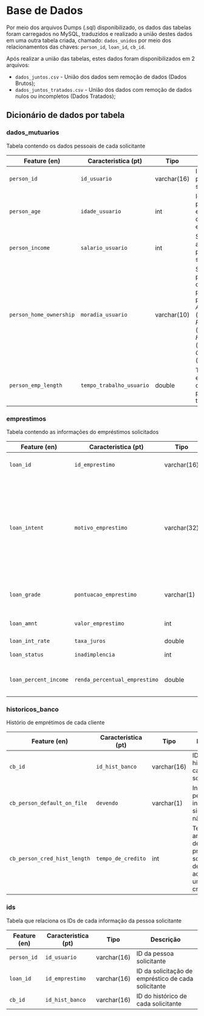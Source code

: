 # Base de Dados
Por meio dos arquivos Dumps (.sql) disponibilizado, os dados das tabelas foram carregados no MySQL, traduzidos e realizado a união destes dados em uma outra tabela criada, chamado: `dados_unidos` por meio dos relacionamentos das chaves: `person_id`, `loan_id`, `cb_id`.

Após realizar a união das tabelas, estes dados foram disponibilizados em 2 arquivos:
- `dados_juntos.csv` - União dos dados sem remoção de dados (Dados Brutos);
- `dados_juntos_tratados.csv` - União dos dados com remoção de dados nulos ou incompletos (Dados Tratados); 


## Dicionário de dados por tabela

### dados_mutuarios
Tabela contendo os dados pessoais de cada solicitante

| Feature (en) | Caracteristica (pt) | Tipo | Descrição |
| --- | --- | --- | --- |
|`person_id`| `id_usuario` | varchar(16) | ID da pessoa solicitante|
| `person_age` | `idade_usuario` | int | Idade da pessoa - em anos - que solicita empréstimo |
| `person_income` | `salario_usuario` | int | Salário anual da pessoa solicitante |
| `person_home_ownership` | `moradia_usuario` | varchar(10) | Situação da propriedade que a pessoa possui: *Alugada* (`Rent`), *Própria* (`Own`), *Hipotecada* (`Mortgage`) e *Outros* (`Other`) |
| `person_emp_length` | `tempo_trabalho_usuario` | double | Tempo - em anos - que a pessoa trabalhou |


### emprestimos
Tabela contendo as informações do empréstimos solicitados

| Feature (en) | Caracteristica (pt) | Tipo | Descrição |
| --- | --- | --- | --- |
|`loan_id`| `id_emprestimo` | varchar(16) | ID da solicitação de empréstico de cada solicitante|
| `loan_intent` | `motivo_emprestimo` | varchar(32) | Motivo do empréstimo: *Pessoal* (`Personal`), *Educativo* (`Education`), *Médico* (`Medical`), *Empreendimento* (`Venture`), *Melhoria do lar* (`Homeimprovement`), *Pagamento de débitos* (`Debtconsolidation`) |
| `loan_grade` | `pontuacao_emprestimo` | varchar(1) | Pontuação de empréstimos, por nível variando de `A` a `G` |
| `loan_amnt` | `valor_emprestimo` | int | Valor total do empréstimo solicitado |
| `loan_int_rate` | `taxa_juros` | double |  Taxa de juros |
| `loan_status` | `inadimplencia` | int | Possibilidade de inadimplência |
| `loan_percent_income` | `renda_percentual_emprestimo` | double |  Renda percentual entre o *valor total do empréstimo* e o *salário anual* |


### historicos_banco
Histório de emprétimos de cada cliente

| Feature (en) | Caracteristica (pt) | Tipo | Descrição |
| --- | --- | --- | --- |
|`cb_id`| `id_hist_banco` | varchar(16) | ID do histórico de cada solicitante|
| `cb_person_default_on_file` | `devendo` | varchar(1) |  Indica se a pessoa já foi inadimplente: sim (`Y`,`YES`) e não (`N`,`NO`) |
| `cb_person_cred_hist_length` | `tempo_de_credito` |  int | Tempo - em anos - desde a primeira solicitação de crédito ou aquisição de um cartão de crédito |


### ids
Tabela que relaciona os IDs de cada informação da pessoa solicitante

| Feature (en) | Caracteristica (pt) | Tipo | Descrição |
| --- | --- | --- | --- |
|`person_id`| `id_usuario`|  varchar(16) | ID da pessoa solicitante|
|`loan_id`| `id_emprestimo`|  varchar(16) | ID da solicitação de empréstico de cada solicitante|
|`cb_id`| `id_hist_banco`|  varchar(16) | ID do histórico de cada solicitante|




